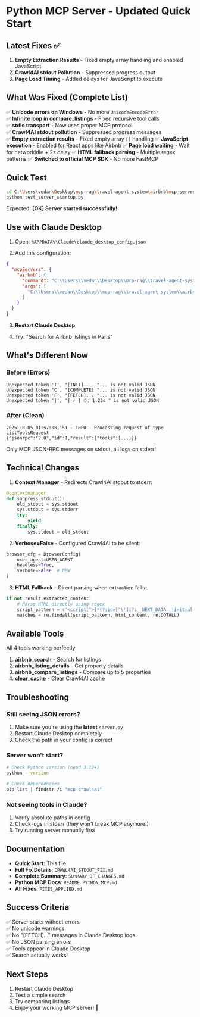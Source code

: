 # Python MCP Server - Updated Quick Start

## Latest Fixes ✅

1. **Empty Extraction Results** - Fixed empty array handling and enabled JavaScript
2. **Crawl4AI stdout Pollution** - Suppressed progress output 
3. **Page Load Timing** - Added delays for JavaScript to execute

## What Was Fixed (Complete List)

✅ **Unicode errors on Windows** - No more `UnicodeEncodeError`  
✅ **Infinite loop in compare_listings** - Fixed recursive tool calls  
✅ **stdio transport** - Now uses proper MCP protocol  
✅ **Crawl4AI stdout pollution** - Suppressed progress messages  
✅ **Empty extraction results** - Fixed empty array `[]` handling
✅ **JavaScript execution** - Enabled for React apps like Airbnb
✅ **Page load waiting** - Wait for networkidle + 2s delay
✅ **HTML fallback parsing** - Multiple regex patterns
✅ **Switched to official MCP SDK** - No more FastMCP

## Quick Test

```bash
cd C:\Users\vedan\Desktop\mcp-rag\travel-agent-system\airbnb\mcp-server-airbnb
python test_server_startup.py
```

Expected: **[OK] Server started successfully!**

## Use with Claude Desktop

1. Open: `%APPDATA%\Claude\claude_desktop_config.json`

2. Add this configuration:
```json
{
  "mcpServers": {
    "airbnb": {
      "command": "C:\\Users\\vedan\\Desktop\\mcp-rag\\travel-agent-system\\airbnb\\mcp-server-airbnb\\.venv\\Scripts\\python.exe",
      "args": [
        "C:\\Users\\vedan\\Desktop\\mcp-rag\\travel-agent-system\\airbnb\\mcp-server-airbnb\\server.py"
      ]
    }
  }
}
```

3. **Restart Claude Desktop**

4. Try: "Search for Airbnb listings in Paris"

## What's Different Now

### Before (Errors)
```
Unexpected token 'I', "[INIT].... "... is not valid JSON
Unexpected token 'C', "[COMPLETE] "... is not valid JSON
Unexpected token 'F', "[FETCH]... "... is not valid JSON
Unexpected token '|', "| ✓ | ⏱: 1.23s " is not valid JSON
```

### After (Clean)
```
2025-10-05 01:57:08,151 - INFO - Processing request of type ListToolsRequest
{"jsonrpc":"2.0","id":1,"result":{"tools":[...]}}
```

Only MCP JSON-RPC messages on stdout, all logs on stderr!

## Technical Changes

1. **Context Manager** - Redirects Crawl4AI stdout to stderr:
```python
@contextmanager
def suppress_stdout():
    old_stdout = sys.stdout
    sys.stdout = sys.stderr
    try:
        yield
    finally:
        sys.stdout = old_stdout
```

2. **Verbose=False** - Configured Crawl4AI to be silent:
```python
browser_cfg = BrowserConfig(
    user_agent=USER_AGENT,
    headless=True,
    verbose=False  # NEW
)
```

3. **HTML Fallback** - Direct parsing when extraction fails:
```python
if not result.extracted_content:
    # Parse HTML directly using regex
    script_pattern = r'<script[^>]*(?:id=["\'](?:__NEXT_DATA__|initial-data)["\'])[^>]*>(.*?)</script>'
    matches = re.findall(script_pattern, html_content, re.DOTALL)
```

## Available Tools

All 4 tools working perfectly:

1. **airbnb_search** - Search for listings
2. **airbnb_listing_details** - Get property details  
3. **airbnb_compare_listings** - Compare up to 5 properties
4. **clear_cache** - Clear Crawl4AI cache

## Troubleshooting

### Still seeing JSON errors?
1. Make sure you're using the **latest** `server.py`
2. Restart Claude Desktop completely
3. Check the path in your config is correct

### Server won't start?
```bash
# Check Python version (need 3.12+)
python --version

# Check dependencies
pip list | findstr /i "mcp crawl4ai"
```

### Not seeing tools in Claude?
1. Verify absolute paths in config
2. Check logs in stderr (they won't break MCP anymore!)
3. Try running server manually first

## Documentation

- **Quick Start**: This file
- **Full Fix Details**: `CRAWL4AI_STDOUT_FIX.md`
- **Complete Summary**: `SUMMARY_OF_CHANGES.md`
- **Python MCP Docs**: `README_PYTHON_MCP.md`
- **All Fixes**: `FIXES_APPLIED.md`

## Success Criteria

✅ Server starts without errors  
✅ No unicode warnings  
✅ No "[FETCH]..." messages in Claude Desktop logs  
✅ No JSON parsing errors  
✅ Tools appear in Claude Desktop  
✅ Search actually works!  

## Next Steps

1. Restart Claude Desktop
2. Test a simple search
3. Try comparing listings
4. Enjoy your working MCP server! 🎉
